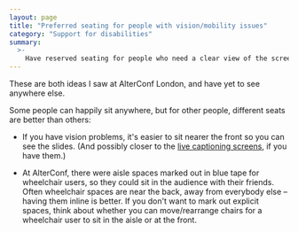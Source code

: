 ```yaml
---
layout: page
title: "Preferred seating for people with vision/mobility issues"
category: "Support for disabilities"
summary:
  >-
    Have reserved seating for people who need a clear view of the screen, or are in a wheelchair and can't move into the row.
---
```


These are both ideas I saw at AlterConf London, and have yet to see anywhere else.

Some people can happily sit anywhere, but for other people, different seats are better than others:

*   If you have vision problems, it's easier to sit nearer the front so you can see the slides.
    (And possibly closer to the [live captioning screens](/ideas/live-captioning/), if you have them.)

*   At AlterConf, there were aisle spaces marked out in blue tape for wheelchair users, so they could sit in the audience with their friends.
    Often wheelchair spaces are near the back, away from everybody else – having them inline is better.
    If you don't want to mark out explicit spaces, think about whether you can move/rearrange chairs for a wheelchair user to sit in the aisle or at the front.
